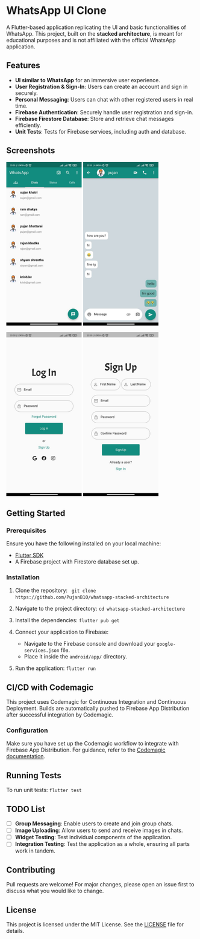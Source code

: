 # WhatsApp UI Clone

A Flutter-based application replicating the UI and basic functionalities of WhatsApp. This project, built on the **stacked architecture**, is meant for educational purposes and is not affiliated with the official WhatsApp application.

## Features

- **UI similar to WhatsApp** for an immersive user experience.
- **User Registration & Sign-In**: Users can create an account and sign in securely.
- **Personal Messaging**: Users can chat with other registered users in real time.
- **Firebase Authentication**: Securely handle user registration and sign-in.
- **Firebase Firestore Database**: Store and retrieve chat messages efficiently.
- **Unit Tests**: Tests for Firebase services, including auth and database.

## Screenshots
<img src = "assets/screenshots/home-screen.jpg" width ="200" /> <img src = "assets/screenshots/chat-screen.jpg" width ="200" />

<img src = "assets/screenshots/signin-screen.jpg" width ="200" /> <img src = "assets/screenshots/signup-screen.jpg" width ="200" />


## Getting Started

### Prerequisites

Ensure you have the following installed on your local machine:

- [Flutter SDK](https://flutter.dev/docs/get-started/install)
- A Firebase project with Firestore database set up.

### Installation

1. Clone the repository:
``` git clone https://github.com/PujanB10/whatsapp-stacked-architecture```


2. Navigate to the project directory:
``` cd whatsapp-stacked-architecture ```

3. Install the dependencies:
``` flutter pub get ```

4. Connect your application to Firebase:
   - Navigate to the Firebase console and download your `google-services.json` file.
   - Place it inside the `android/app/` directory.

5. Run the application:
``` flutter run ```


## CI/CD with Codemagic

This project uses Codemagic for Continuous Integration and Continuous Deployment. Builds are automatically pushed to Firebase App Distribution after successful integration by Codemagic.

### Configuration

Make sure you have set up the Codemagic workflow to integrate with Firebase App Distribution. For guidance, refer to the [Codemagic documentation](https://docs.codemagic.io/flutter-publishing/firebase-app-distribution/).


## Running Tests
To run unit tests:
``` flutter test  ```


## TODO List

- [ ] **Group Messaging**: Enable users to create and join group chats.
- [ ] **Image Uploading**: Allow users to send and receive images in chats.
- [ ] **Widget Testing**: Test individual components of the application.
- [ ] **Integration Testing**: Test the application as a whole, ensuring all parts work in tandem.

## Contributing

Pull requests are welcome! For major changes, please open an issue first to discuss what you would like to change.

## License

This project is licensed under the MIT License. See the [LICENSE](LICENSE) file for details.


